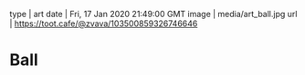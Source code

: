 type | art
date | Fri, 17 Jan 2020 21:49:00 GMT
image | media/art_ball.jpg
url | https://toot.cafe/@zvava/103500859326746646

# Ball
